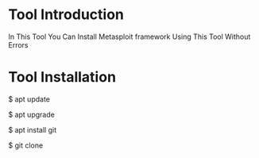 # Tool Introduction 

In This Tool You Can Install Metasploit framework Using This Tool Without Errors 


# Tool Installation 

$ apt update 

$ apt upgrade 

$ apt install git 

$ git clone 
 
